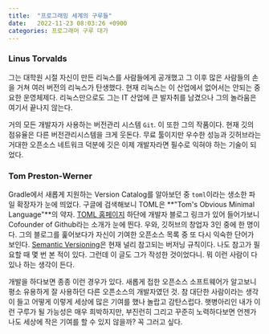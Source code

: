```yaml
---
title:  "프로그래밍 세계의 구루들"
date:   2022-11-23 08:03:26 +0900
categories: 프로그래머 구루 대가
---
```


### Linus Torvalds
그는 대학원 시절 자신이 만든 리눅스를 사람들에게 공개했고 그 이후 많은 사람들의 손을 거쳐 여러 버전의 리눅스가 탄생했다. 현재 리눅스는 이 산업에서 없어서는 안되는 중요한 운영체제다. 리눅스만으로도 그는 IT 산업에 큰 발자취를 남겼으나 그의 놀라움은 여기서 끝나지 않는다. 

거의 모든 개발자가 사용하는 버전관리 시스템 `Git`. 이 또한 그의 작품이다. 현재 깃의 점유율은 다른 버전관리시스템을 크게 웃돈다. 무료 툴이지만 우수한 성능과 깃허브라는 거대한 오픈소스 네트워크 덕분에 깃은 이제 개발자라면 필수로 익혀야 하는 기술이 되었다.

### Tom Preston-Werner
Gradle에서 새롭게 지원하는 Version Catalog를 알아보던 중 `toml`이라는 생소한 파일 확장자가 눈에 띄었다. 구글에 검색해보니 TOML은 **"Tom's Obvious Minimal Language"**의 약자. [TOML 홈페이지](https://toml.io/en/) 하단에 개발자 블로그 링크가 있어 들어가보니 Cofounder of Github라는 소개가 눈에 띈다. 우와, 깃허브의 창업자 3인 중에 한 명이다. 그의 블로그를 훑어보다가 자신이 기여한 오픈소스 목록 중 또 다시 익숙한 단어가 보인다. [Semantic Versioning](https://semver.org/)은 현재 널리 참고되는 버저닝 규칙이다. 나도 참고가 필요할 때 몇 번 본 적이 있다. 그런데 이 글도 그가 작성한 것이었다니. 뭐 이런 사람이 다 있나 하는 생각이 든다.

개발을 하다보면 종종 이런 경우가 있다. 새롭게 접한 오픈소스 소프트웨어가 알고보니 평소 유용하게 잘 사용하던 다른 오픈소스의 개발자였던 것. 참 대단한 사람이라는 생각이 들고 어떻게 이렇게 세상에 많은 기여를 했나 놀랍고 감탄스럽다. 햇병아리인 내가 이런 구루가 될 가능성은 매우 희박하지만, 부진런히 그리고 꾸준히 노력하다보면 언젠가 나도 세상에 작은 기여를 할 수 있지 않을까? 꼭 그러고 싶다.